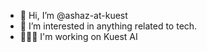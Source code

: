 - 👋 Hi, I’m @ashaz-at-kuest
- 👀 I’m interested in anything related to tech.
- 👨🏻‍💻 I'm working on Kuest AI

<!---
ashaz-at-kuest/ashaz-at-kuest is a ✨ special ✨ repository because its `README.md` (this file) appears on your GitHub profile.
You can click the Preview link to take a look at your changes.
--->
